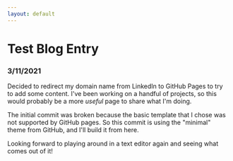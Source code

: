 ```yaml
---
layout: default
---
```


# Test Blog Entry
### 3/11/2021

Decided to redirect my domain name from LinkedIn to GitHub Pages to try to add some content. I've been working on a handful of projects, so this would probably be a more _useful_ page to share what I'm doing. 

The initial commit was broken because the basic template that I chose was not supported by GitHub pages. So this commit is using the "minimal" theme from GitHub, and I'll build it from here.

Looking forward to playing around in a text editor again and seeing what comes out of it!
